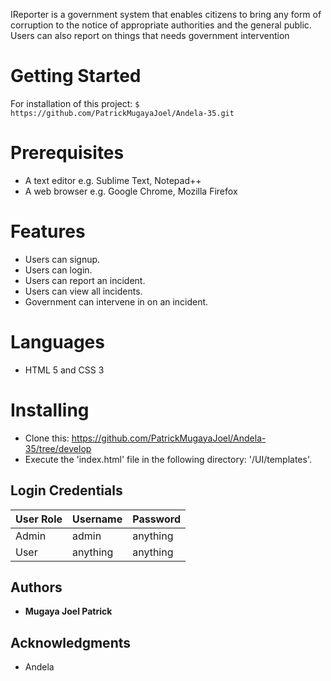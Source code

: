 
IReporter is a government system that enables citizens to bring any form of corruption to the notice of appropriate authorities and the general public.
Users can also report on things that needs government intervention
    

# Getting Started

For installation of this project:  `$ https://github.com/PatrickMugayaJoel/Andela-35.git`

# Prerequisites

* A text editor e.g. Sublime Text, Notepad++
* A web browser e.g. Google Chrome, Mozilla Firefox

# Features

* Users can signup.
* Users can login.
* Users can report an incident.
* Users can view all incidents.
* Government can intervene in on an incident.
 
# Languages

* HTML 5 and CSS 3
 
# Installing

* Clone this: https://github.com/PatrickMugayaJoel/Andela-35/tree/develop
* Execute the 'index.html' file in the following directory: '/UI/templates'.

## Login Credentials

| User Role | Username | Password |
| ----------- | -------- | --------- |
| Admin | admin | anything |
| User | anything | anything |


## Authors

* **Mugaya Joel Patrick**
 
## Acknowledgments

* Andela




